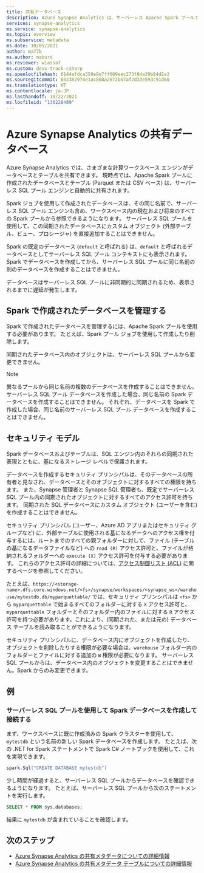 ```yaml
---
title: 共有データベース
description: Azure Synapse Analytics は、サーバーレス Apache Spark プールでデータベースを作成することでサーバーレス SQL プール エンジンと SQL プール エンジンからアクセスできるようにする共有メタデータ モデルを提供します。
services: synapse-analytics
ms.service: synapse-analytics
ms.topic: overview
ms.subservice: metadata
ms.date: 10/05/2021
author: ma77b
ms.author: maburd
ms.reviewer: wiassaf
ms.custom: devx-track-csharp
ms.openlocfilehash: 6144afdca350e8e7ff609eec273f84a39b84d2a3
ms.sourcegitcommit: 692382974e1ac868a2672b67af2d33e593c91d60
ms.translationtype: HT
ms.contentlocale: ja-JP
ms.lasthandoff: 10/22/2021
ms.locfileid: "130228489"
---
```

# <a name="azure-synapse-analytics-shared-database"></a>Azure Synapse Analytics の共有データベース

Azure Synapse Analytics では、さまざまな計算ワークスペース エンジンがデータベースとテーブルを共有できます。 現時点では、Apache Spark プールに作成されたデータベースとテーブル (Parquet または CSV ベース) は、サーバーレス SQL プール エンジンと自動的に共有されます。

Spark ジョブを使用して作成されたデータベースは、その同じ名前で、サーバーレス SQL プール エンジンも含め、ワークスペース内の現在および将来のすべての Spark プールから参照できるようになります。 サーバーレス SQL プールを使用して、この同期されたデータベースにカスタム オブジェクト (外部テーブル、ビュー、プロシージャ) を直接追加することはできません。

Spark の既定のデータベース (`default` と呼ばれる) は、`default` と呼ばれるデータベースとしてサーバーレス SQL プール コンテキストにも表示されます。 Spark でデータベースを作成してから、サーバーレス SQL プールに同じ名前の別のデータベースを作成することはできません。

データベースはサーバーレス SQL プールに非同期的に同期されるため、表示されるまでに遅延が発生します。

## <a name="manage-a-spark-created-database"></a>Spark で作成されたデータベースを管理する

Spark で作成されたデータベースを管理するには、Apache Spark プールを使用する必要があります。 たとえば、Spark プール ジョブを使用して作成したり削除します。

同期されたデータベース内のオブジェクトは、サーバーレス SQL プールから変更できません。

>[!NOTE]
>異なるプールから同じ名前の複数のデータベースを作成することはできません。 サーバーレス SQL プール データベースを作成した場合、同じ名前の Spark データベースを作成することはできません。 それぞれ、データベースを Spark で作成した場合、同じ名前のサーバーレス SQL プール データベースを作成することはできません。

## <a name="security-model"></a>セキュリティ モデル

Spark データベースおよびテーブルは、SQL エンジン内のそれらの同期された表現とともに、基になるストレージ レベルで保護されます。

データベースを作成するセキュリティ プリンシパルは、そのデータベースの所有者と見なされ、データベースとそのオブジェクトに対するすべての権限を持ちます。 また、Synapse 管理者と Synapse SQL 管理者も、既定でサーバーレス SQL プール内の同期されたオブジェクトに対するすべてのアクセス許可を持ちます。 同期された SQL データベースにカスタム オブジェクト (ユーザーを含む) を作成することはできません。 

セキュリティ プリンシパル (ユーザー、Azure AD アプリまたはセキュリティ グループなど) に、外部テーブルに使用される基になるデータへのアクセス権を付与するには、ルートまでのすべての親フォルダーに対して、ファイル (テーブルの基になるデータファイルなど) への `read (R)` アクセス許可と、ファイルが格納されるフォルダーへの `execute (X)` アクセス許可を付与する必要があります。 これらのアクセス許可の詳細については、[アクセス制御リスト (ACL)](../../storage/blobs/data-lake-storage-access-control.md) に関するページを参照してください。 

たとえば、`https://<storage-name>.dfs.core.windows.net/<fs>/synapse/workspaces/<synapse_ws>/warehouse/mytestdb.db/myparquettable/` では、セキュリティ プリンシパルは `<fs>` から `myparquettable` で始まるすべてのフォルダーに対する `X` アクセス許可と、`myparquettable` フォルダーとそのフォルダー内のファイルに対する `R` アクセス許可を持つ必要があります。これにより、(同期された、または元の) データベース テーブルを読み取ることができるようになります。

セキュリティ プリンシパルに、データベース内にオブジェクトを作成したり、オブジェクトを削除したりする権限が必要な場合は、`warehouse` フォルダー内のフォルダーとファイルに対する追加の `W` 権限が必要になります。 サーバーレス SQL プールからは、データベース内のオブジェクトを変更することはできません。Spark からのみ変更できます。

## <a name="examples"></a>例

### <a name="create-and-connect-to-spark-database-with-serverless-sql-pool"></a>サーバーレス SQL プールを使用して Spark データベースを作成して接続する

まず、ワークスペースに既に作成済みの Spark クラスターを使用して、`mytestdb` という名前の新しい Spark データベースを作成します。 たとえば、次の .NET for Spark ステートメントで Spark C# ノートブックを使用して、これを実現できます。

```csharp
spark.Sql("CREATE DATABASE mytestdb")
```

少し時間が経過すると、サーバーレス SQL プールからデータベースを確認できるようになります。 たとえば、サーバーレス SQL プールから次のステートメントを実行します。

```sql
SELECT * FROM sys.databases;
```

結果に `mytestdb` が含まれていることを確認します。

## <a name="next-steps"></a>次のステップ

- [Azure Synapse Analytics の共有メタデータについての詳細情報](overview.md)
- [Azure Synapse Analytics の共有メタデータ テーブルについての詳細情報](table.md)